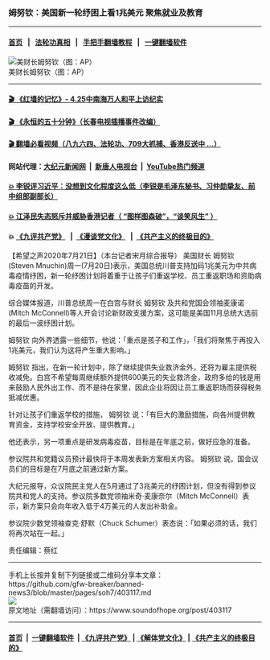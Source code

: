 ### 姆努钦：美国新一轮纾困上看1兆美元 聚焦就业及教育
------------------------

#### [首页](https://github.com/gfw-breaker/banned-news3/blob/master/README.md) &nbsp;&nbsp;|&nbsp;&nbsp; [法轮功真相](https://github.com/begood0513/basic/blob/master/README.md)  &nbsp;&nbsp;|&nbsp;&nbsp; [手把手翻墙教程](https://github.com/gfw-breaker/guides/wiki)  &nbsp;&nbsp;|&nbsp;&nbsp; [一键翻墙软件](https://github.com/gfw-breaker/nogfw/blob/master/README.md)  



<div><img alt="美财长姆努钦（图：AP）" src="https://img.soundofhope.org/2020-07/1595325174935.png"/>
<br/><figcaption class="caption">
 美财长姆努钦（图：AP）
</figcaption></div><hr/>

#### [ 🎬  《红墙的记忆》- 4.25中南海万人和平上访纪实](http://141.164.39.94:10000/videos/legend/425.html)

#### [ 🎬  《永恒的五十分钟》（长春电视插播事件改编） ](http://141.164.39.94:10000/videos/news/ComingForYou-2.html)

#### [ 🎬  翻墙必看视频（八九六四、法轮功、709大抓捕、香港反送中 ...）](https://github.com/gfw-breaker/links/blob/master/banned.md)

#### 网站代理：[大纪元新闻网](http://167.172.10.89:10080/gb/) &nbsp;|&nbsp; [新唐人电视台](http://167.172.10.89:8808/gb/) &nbsp;|&nbsp; [YouTube热门频道](http://158.247.203.241/youtube.html)

#### [ 💥 李锐评习近平：没想到文化程度这么低（李锐是毛泽东秘书、习仲勋挚友、前中组部副部长）](http://141.164.39.94:10000/videos/res/Communist/lirui-xi.html)

#### [ 💥 江泽民失态怒斥并威胁香港记者（ “图样图森破”，“谈笑风生” ）](http://141.164.39.94:10000/videos/res/realjzm/naive.html)

####  💥 [《九评共产党》](http://141.164.39.94:10000/videos/res/jiuping/) &nbsp; |&nbsp; [《漫谈党文化》](http://141.164.39.94:10000/videos/res/mtdwh/) &nbsp; |&nbsp; [《共产主义的终极目的》](http://141.164.39.94:10000/videos/res/zjmd/)  

<div><div class="Content__Wrapper sc-1bvya0-0 grZQxZ">
 <p class="meta-top">
  <span class="meta">
   【希望之声2020年7月21日】（本台记者宋月综合报导）
  </span>
  美国财长
  <ok href="/term/9827">
   姆努钦
  </ok>
  (Steven Mnuchin)周一(7月20日)表示，美国总统川普支持加码1兆美元为中共病毒疫情纾困，新一轮纾困计划将着重于让孩子们重返学校、员工重返职场和资助病毒疫苗的开发。
 </p>
 <p>
  综合媒体报道，川普总统周一在白宫与财长
  <ok href="/term/9827">
   姆努钦
  </ok>
  及共和党国会领袖麦康诺(Mitch McConnell)等人开会讨论新财政支援方案，这可能是美国11月总统大选前的最后一波纾困计划。
 </p>
 <div class="AD_Embed__Wrap-sc-1xslmin-0 igMuqX module desktop">
  <div>
  </div>
 </div>
 <p>
  <ok href="/term/9827">
   姆努钦
  </ok>
  向外界透露一些细节，他说：「重点是孩子和工作」，「我们将聚焦于再投入1兆美元，我们认为这将产生重大影响。」
 </p>
 <p>
  <ok href="/term/9827">
   姆努钦
  </ok>
  指出，在新一轮计划中，除了继续提供失业救济金外，还将为雇主提供税收减免。白宫不希望每周继续额外提供600美元的失业救济金，政府多给的钱是用来鼓励人民外出工作、而不是待在家里，因此企业将因让员工重返职场而获得税务抵减优惠。
 </p>
 <p>
  针对让孩子们重返学校的措施，
  <ok href="/term/9827">
   姆努钦
  </ok>
  说：「有巨大的激励措施，向各州提供教育资金，支持学校安全开放、提供教育。」
 </p>
 <p>
  他还表示，另一项重点是研发病毒疫苗，目标是在年底之前，做好应急的准备。
 </p>
 <p>
  参议院共和党籍议员预计最快将于本周发表新方案相关内容。
  <ok href="/term/9827">
   姆努钦
  </ok>
  说，国会议员们的目标是在7月底之前通过新方案。
 </p>
 <p>
  大纪元报导，众议院民主党人在5月通过了3兆美元的纾困计划，但没有得到参议院共和党人的支持。参议院多数党领袖米奇‧麦康奈尔（Mitch McConnell）表示，新方案只会向年收入低于4万美元的人发出补助金。
 </p>
 <p>
  参议院少数党领袖查克·舒默（Chuck Schumer）表态说：「如果必须的话，我们将再次站在一起。」
 </p>
 <p class="meta-btm">
  责任编辑：蔡红
 </p>
</div>
</div>
<hr/>
手机上长按并复制下列链接或二维码分享本文章：<br/>
https://github.com/gfw-breaker/banned-news3/blob/master/pages/soh7/403117.md <br/>
<a href='https://github.com/gfw-breaker/banned-news3/blob/master/pages/soh7/403117.md'><img src='https://github.com/gfw-breaker/banned-news3/blob/master/pages/soh7/403117.md.png'/></a> <br/>
原文地址（需翻墙访问）：https://www.soundofhope.org/post/403117


------------------------
#### [首页](https://github.com/gfw-breaker/banned-news3/blob/master/README.md) &nbsp;|&nbsp; [一键翻墙软件](https://github.com/gfw-breaker/nogfw/blob/master/README.md) &nbsp;| [《九评共产党》](https://github.com/gfw-breaker/9ping.md/blob/master/README.md#九评之一评共产党是什么) | [《解体党文化》](https://github.com/gfw-breaker/jtdwh.md/blob/master/README.md) | [《共产主义的终极目的》](https://github.com/gfw-breaker/gczydzjmd.md/blob/master/README.md)


<img src='http://gfw-breaker.win/banned-news3/pages/soh7/403117.md' width='0px' height='0px'/>